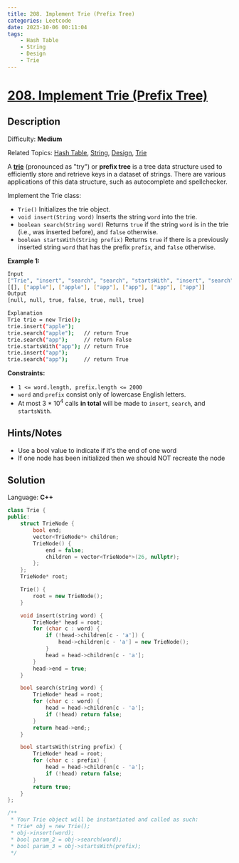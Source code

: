 ```yaml
---
title: 208. Implement Trie (Prefix Tree)
categories: Leetcode
date: 2023-10-06 00:11:04
tags:
    - Hash Table
    - String
    - Design
    - Trie
---
```


# [208\. Implement Trie (Prefix Tree)](https://leetcode.com/problems/implement-trie-prefix-tree/)

## Description

Difficulty: **Medium**

Related Topics: [Hash Table](https://leetcode.com/tag/https://leetcode.com/tag/hash-table//), [String](https://leetcode.com/tag/https://leetcode.com/tag/string//), [Design](https://leetcode.com/tag/https://leetcode.com/tag/design//), [Trie](https://leetcode.com/tag/https://leetcode.com/tag/trie//)

A [**trie**](https://en.wikipedia.org/wiki/Trie) (pronounced as "try") or **prefix tree** is a tree data structure used to efficiently store and retrieve keys in a dataset of strings. There are various applications of this data structure, such as autocomplete and spellchecker.

Implement the Trie class:

* `Trie()` Initializes the trie object.
* `void insert(String word)` Inserts the string `word` into the trie.
* `boolean search(String word)` Returns `true` if the string `word` is in the trie (i.e., was inserted before), and `false` otherwise.
* `boolean startsWith(String prefix)` Returns `true` if there is a previously inserted string `word` that has the prefix `prefix`, and `false` otherwise.

**Example 1:**

```bash
Input
["Trie", "insert", "search", "search", "startsWith", "insert", "search"]
[[], ["apple"], ["apple"], ["app"], ["app"], ["app"], ["app"]]
Output
[null, null, true, false, true, null, true]

Explanation
Trie trie = new Trie();
trie.insert("apple");
trie.search("apple");   // return True
trie.search("app");     // return False
trie.startsWith("app"); // return True
trie.insert("app");
trie.search("app");     // return True
```

**Constraints:**

* `1 <= word.length, prefix.length <= 2000`
* `word` and `prefix` consist only of lowercase English letters.
* At most 3 * 10<sup>4</sup> calls **in total** will be made to `insert`, `search`, and `startsWith`.

## Hints/Notes

* Use a bool value to indicate if it's the end of one word
* If one node has been initialized then we should NOT recreate the node

## Solution

Language: **C++**

```C++
class Trie {
public:
    struct TrieNode {
        bool end;
        vector<TrieNode*> children;
        TrieNode() {
            end = false;
            children = vector<TrieNode*>(26, nullptr);
        };
    };
    TrieNode* root;

    Trie() {
        root = new TrieNode();
    }

    void insert(string word) {
        TrieNode* head = root;
        for (char c : word) {
            if (!head->children[c - 'a']) {
                head->children[c - 'a'] = new TrieNode();
            }
            head = head->children[c - 'a'];
        }
        head->end = true;
    }

    bool search(string word) {
        TrieNode* head = root;
        for (char c : word) {
            head = head->children[c - 'a'];
            if (!head) return false;
        }
        return head->end;;
    }

    bool startsWith(string prefix) {
        TrieNode* head = root;
        for (char c : prefix) {
            head = head->children[c - 'a'];
            if (!head) return false;
        }
        return true;
    }
};

/**
 * Your Trie object will be instantiated and called as such:
 * Trie* obj = new Trie();
 * obj->insert(word);
 * bool param_2 = obj->search(word);
 * bool param_3 = obj->startsWith(prefix);
 */
```
